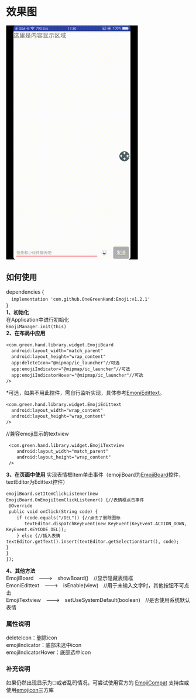 # 效果图
![效果图](https://github.com/OneGreenHand/Emoji/blob/master/img/emoji.gif?raw=true.gif)  
## 如何使用
dependencies {  
　`implementation 'com.github.OneGreenHand:Emoji:v1.2.1'`   
}  
**1、初始化**  
在Application中进行初始化  
`EmojiManager.init(this)`  
**2、在布局中应用**  

    <com.green.hand.library.widget.EmojiBoard
      android:layout_width="match_parent"
      android:layout_height="wrap_content"
      app:deleteIcon="@mipmap/ic_launcher"//可选
      app:emojiIndicator="@mipmap/ic_launcher"//可选
      app:emojiIndicatorHover="@mipmap/ic_launcher"//可选
    /> 
*可选，如果不用此控件，需自行监听实现，具体参考[EmoniEdittext](https://github.com/OneGreenHand/Emoji/blob/master/library/src/main/java/com/green/hand/library/EmoniEdittext.java)。

    <com.green.hand.library.widget.EmojiEdittext
      android:layout_width="wrap_content"
      android:layout_height="wrap_content"
    />
//兼容emoji显示的textview

     <com.green.hand.library.widget.EmojiTextview
        android:layout_width="match_parent"
        android:layout_height="wrap_content"
     />

**3、在页面中使用**
实现表情框Item单击事件（emojiBoard为[EmojiBoard](https://github.com/OneGreenHand/Emoji/blob/master/library/src/main/java/com/green/hand/library/EmojiBoard.java)控件，textEditor为Edittext控件）

    emojiBoard.setItemClickListener(new EmojiBoard.OnEmojiItemClickListener() {//表情框点击事件
     @Override
     public void onClick(String code) {
        if (code.equals("/DEL")) {//点击了删除图标
           textEditor.dispatchKeyEvent(new KeyEvent(KeyEvent.ACTION_DOWN, KeyEvent.KEYCODE_DEL));
        } else {//插入表情
    textEditor.getText().insert(textEditor.getSelectionStart(), code);
    }
    }
    });

**4、其他方法**  
EmojiBoard　--->　showBoard()　//显示隐藏表情框  
EmoniEdittext　--->　isEnable(view)　//用于未输入文字时，其他按钮不可点击  
EmojiTextview　--->　setUseSystemDefault(boolean)　//是否使用系统默认表情
### 属性说明  
deleteIcon：删除icon  
emojiIndicator：底部未选中icon   
emojiIndicatorHover：底部选中icon  

### **补充说明** 
如果仍然出现显示为☐或者乱码情况，可尝试使用官方的 [EmojiCompat](https://www.jianshu.com/p/2a26502db899) 支持库或使用[emojicon](https://github.com/rockerhieu/emojicon)三方库
